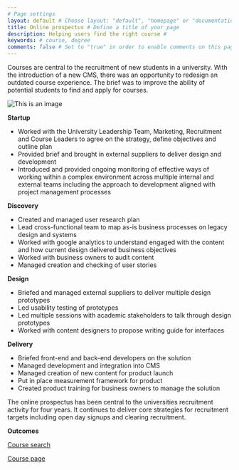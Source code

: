 ```yaml
---
# Page settings
layout: default # Choose layout: "default", "homepage" or "documentation-archive"
title: Online prospectus # Define a title of your page
description: Helping users find the right course # 
keywords: # course, degree
comments: false # Set to "true" in order to enable comments on this page. Make sure you properly setup "disqus_forum_shortname" variable in "_config.yml"
---
```


Courses are central to the recruitment of new students in a university. With the introduction of a new CMS, there was an opportunity to redesign an outdated course experience. The brief was to improve the ability of potential students to find and apply for courses.

![This is an image](/CV/images/olp1.png)

**Startup**

- Worked with the University Leadership Team, Marketing, Recruitment and Course Leaders to agree on the strategy, define objectives and outline plan
- Provided brief and brought in external suppliers to deliver design and development
- Introduced and provided ongoing monitoring of effective ways of working within a complex environment across multiple internal and external teams including the approach to development aligned with project management processes

**Discovery**

- Created and managed user research plan
- Lead cross-functional team to map as-is business processes on legacy design and systems
- Worked with google analytics to understand engaged with the content and how current design delivered business objectives
- Worked with business owners to audit content
- Managed creation and checking of user stories

**Design**

- Briefed and managed external suppliers to deliver multiple design prototypes 
- Led usability testing of prototypes
- Led multiple sessions with academic stakeholders to talk through design prototypes
- Worked with content designers to propose writing guide for interfaces

**Delivery**

- Briefed front-end and back-end developers on the solution
- Managed development and integration into CMS
- Managed creation of new content for product launch
- Put in place measurement framework for product 
- Created product training for business owners to manage the solution

The online prospectus has been central to the universities recruitment activity for four years. It continues to deliver core strategies for recruitment targets including open day signups and clearing recruitment.

**Outcomes**

[Course search](https://www.shu.ac.uk/courses?page=0&perPage=5&query=&yearOfEntry=2022%2F23)

[Course page](https://www.shu.ac.uk/courses/art-and-design/ba-honours-graphic-design/full-time/2022)